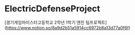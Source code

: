 # ElectricDefenseProject
[경기게임마이스터고등학교 2학년 1학기 엔진 팀프로젝트]
(https://www.notion.so/8a9d2b51a5914cc6972b8a13d77a0f6f)


